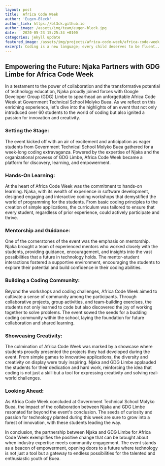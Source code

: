 ```yaml
---
layout: post
title:  Africa Code Week
author: 'Eugen-Bleck'
author_link: https://bl3ck.github.io
author_image: /assets/img/team/eugen-bleck.jpg
date:   2020-05-23 15:25:34 +0100
categories: jekyll update
featured_image: /assets/img/projects/africa-code-week/africa-code-week.jpg
excerpt: Coding is a new language; every child deserves to be fluent...
---
```


## Empowering the Future: Njaka Partners with GDG Limbe for Africa Code Week

In a testament to the power of collaboration and the transformative potential of technology education, Njaka proudly joined forces with Google Developer Group (GDG) Limbe to spearhead an unforgettable Africa Code Week at Government Technical School Molyko Buea. As we reflect on this enriching experience, let's dive into the highlights of an event that not only introduced over 60 students to the world of coding but also ignited a passion for innovation and creativity.

### Setting the Stage:

The event kicked off with an air of excitement and anticipation as eager students from Government Technical School Molyko Buea gathered for a week-long coding extravaganza. Powered by the expertise of Njaka and the organizational prowess of GDG Limbe, Africa Code Week became a platform for discovery, learning, and empowerment.

### Hands-On Learning:

At the heart of Africa Code Week was the commitment to hands-on learning. Njaka, with its wealth of experience in software development, designed engaging and interactive coding workshops that demystified the world of programming for the students. From basic coding principles to the creation of simple applications, the curriculum was tailored to ensure that every student, regardless of prior experience, could actively participate and thrive.

### Mentorship and Guidance:

One of the cornerstones of the event was the emphasis on mentorship. Njaka brought a team of experienced mentors who worked closely with the students, providing guidance, encouragement, and insights into the vast possibilities that a future in technology holds. The mentor-student interactions fostered a supportive environment, encouraging the students to explore their potential and build confidence in their coding abilities.

### Building a Coding Community:

Beyond the workshops and coding challenges, Africa Code Week aimed to cultivate a sense of community among the participants. Through collaborative projects, group activities, and team-building exercises, the students not only learned to code but also discovered the joy of working together to solve problems. The event sowed the seeds for a budding coding community within the school, laying the foundation for future collaboration and shared learning.

### Showcasing Creativity:

The culmination of Africa Code Week was marked by a showcase where students proudly presented the projects they had developed during the event. From simple games to innovative applications, the diversity and creativity on display were truly inspiring. Njaka and GDG Limbe applauded the students for their dedication and hard work, reinforcing the idea that coding is not just a skill but a tool for expressing creativity and solving real-world challenges.

### Looking Ahead:

As Africa Code Week concluded at Government Technical School Molyko Buea, the impact of the collaboration between Njaka and GDG Limbe resonated far beyond the event's conclusion. The seeds of curiosity and passion for technology planted during this week are sure to grow into a forest of innovation, with these students leading the way.

In conclusion, the partnership between Njaka and GDG Limbe for Africa Code Week exemplifies the positive change that can be brought about when industry expertise meets community engagement. The event stands as a beacon of empowerment, opening doors to a future where technology is not just a tool but a gateway to endless possibilities for the talented and enthusiastic youth of Buea.
